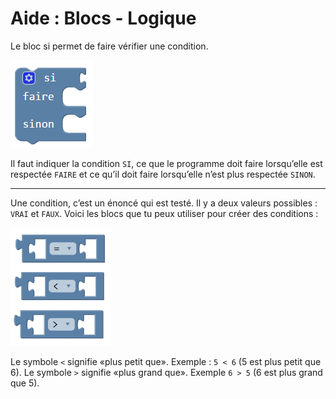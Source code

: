# Aide : Blocs - Logique

Le bloc si permet de faire vérifier une condition.

![Bloc si sinon][bloc_si_sinon]

Il faut indiquer la condition `SI`, ce que le programme doit faire lorsqu’elle est respectée `FAIRE` et ce qu’il doit faire lorsqu’elle n’est plus respectée `SINON`.

***

Une condition, c’est un énoncé qui est testé. Il y a deux valeurs possibles : `VRAI` et `FAUX`.
Voici les blocs que tu peux utiliser pour créer des conditions :

![Blocs conditions][conditions]

Le symbole `<` signifie «plus petit que». Exemple : `5 < 6` (5 est plus petit que 6).
Le symbole `>` signifie «plus grand que». Exemple `6 > 5` (6 est plus grand que 5).

[bloc_si_sinon]: img/bloc_si_sinon.png
[conditions]: img/conditions.png



